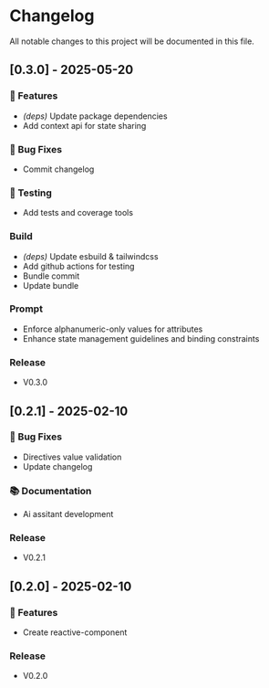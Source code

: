# Changelog

All notable changes to this project will be documented in this file.

## [0.3.0] - 2025-05-20

### 🚀 Features

- *(deps)* Update package dependencies
- Add context api for state sharing

### 🐛 Bug Fixes

- Commit changelog

### 🧪 Testing

- Add tests and coverage tools

### Build

- *(deps)* Update esbuild & tailwindcss
- Add github actions for testing
- Bundle commit
- Update bundle

### Prompt

- Enforce alphanumeric-only values for attributes
- Enhance state management guidelines and binding constraints

### Release

- V0.3.0

## [0.2.1] - 2025-02-10

### 🐛 Bug Fixes

- Directives value validation
- Update changelog

### 📚 Documentation

- Ai assitant development

### Release

- V0.2.1

## [0.2.0] - 2025-02-10

### 🚀 Features

- Create reactive-component

### Release

- V0.2.0

<!-- generated by git-cliff -->
